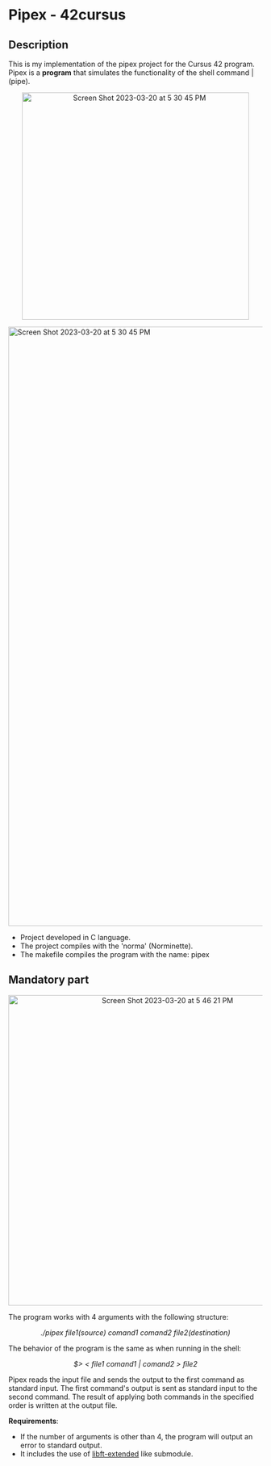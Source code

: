 # Pipex - 42cursus

## Description 

This is my implementation of the pipex project for the Cursus 42 program. Pipex is a **program** that simulates the functionality of the shell command | (pipe).

<p align="center">
<img width="450" alt="Screen Shot 2023-03-20 at 5 30 45 PM" src="https://github.com/hecikmc/pipex-42cursus/assets/121127625/8805c737-3166-4558-b1ab-5ca66546c4be">
</p>

<img width="1187" alt="Screen Shot 2023-03-20 at 5 30 45 PM" src="https://user-images.githubusercontent.com/121127625/226406390-c0e7b4cd-12cd-43ce-b80e-6ca389cb48f9.png">

* Project developed in C language.
* The project compiles with the 'norma' (Norminette).
* The makefile compiles the program with the name: pipex

## Mandatory part

<p align="center">
  <img width="615" alt="Screen Shot 2023-03-20 at 5 46 21 PM" src="https://user-images.githubusercontent.com/121127625/226410310-f15b1691-c9b2-4783-8349-0a80d73d4653.png">
</p>

The program works with 4 arguments with the following structure:
<p align=center>
  <i>./pipex file1(source) comand1 comand2 file2(destination)</i>
</p>
The behavior of the program is the same as when running in the shell: 
<p align=center>
  <i>$> < file1 comand1 | comand2 > file2</i>
 </p>
 
Pipex reads the input file and sends the output to the first command as standard input. The first command's output is sent as standard input to the second command. The result of applying both commands in the specified order is written at the output file.
  
**Requirements**:

* If the number of arguments is other than 4, the program will output an error to standard output.
* It includes the use of [libft-extended](https://github.com/hecikmc/libft-extended) like submodule. 

